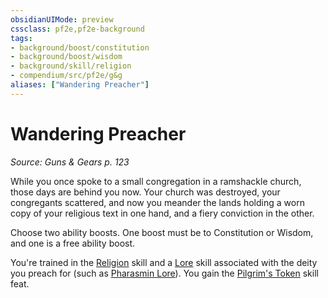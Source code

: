 ```yaml
---
obsidianUIMode: preview
cssclass: pf2e,pf2e-background
tags:
- background/boost/constitution
- background/boost/wisdom
- background/skill/religion
- compendium/src/pf2e/g&g
aliases: ["Wandering Preacher"]
---
```

# Wandering Preacher
*Source: Guns & Gears p. 123*  

While you once spoke to a small congregation in a ramshackle church, those days are behind you now. Your church was destroyed, your congregants scattered, and now you meander the lands holding a worn copy of your religious text in one hand, and a fiery conviction in the other.

Choose two ability boosts. One boost must be to Constitution or Wisdom, and one is a free ability boost.

You're trained in the [Religion](compendium/skills.md#Religion) skill and a [Lore](compendium/skills.md#Lore) skill associated with the deity you preach for (such as [Pharasmin Lore](compendium/skills.md#Lore)). You gain the [Pilgrim's Token](compendium/feats/pilgrims-token-apg.md) skill feat.